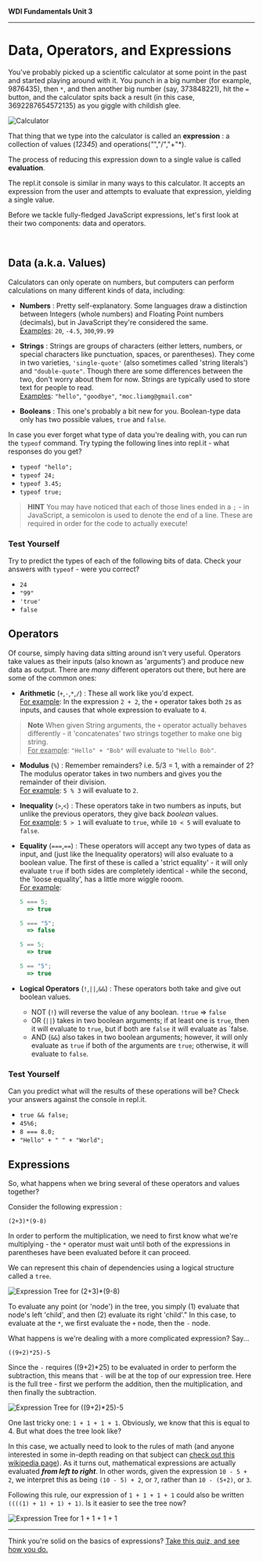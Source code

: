 **WDI Fundamentals Unit 3**

---


# Data, Operators, and Expressions

You've probably picked up a scientific calculator at some point in the past and started playing around with it. You punch in a big number (for example, 9876435), then `*`, and then another big number (say, 373848221), hit the `=` button, and the calculator spits back a result (in this case, 3692287654572135) as you giggle with childish glee.

![Calculator](../assets/chapter3/calculator.png)

That thing that we type into the calculator is called an **expression** : a collection of values (*12345*) and operations(*"*","/","+"*). 

The process of reducing this expression down to a single value is called **evaluation**.

The repl.it console is similar in many ways to this calculator. It accepts an expression from the user and attempts to evaluate that expression, yielding a single value.

Before we tackle fully-fledged JavaScript expressions, let's first look at their two components: data and operators.

<br>

## Data (a.k.a. Values)
Calculators can only operate on numbers, but computers can perform calculations on many different kinds of data, including:

* **Numbers** : Pretty self-explanatory. Some languages draw a distinction between Integers (whole numbers) and Floating Point numbers (decimals), but in JavaScript they're considered the same. <br>
<u>Examples</u>: `20`, `-4.5`, `300`,`99.99`

* **Strings** : Strings are groups of characters (either letters, numbers, or special characters like punctuation, spaces, or parentheses). They come in two varieties, `'single-quote'` (also sometimes called 'string literals') and `"double-quote"`. Though there are some differences between the two, don't worry about them for now. Strings are typically used to store text for people to read. <br> <u>Examples</u>: `"hello"`, `"goodbye"`, `"moc.liamg@gmail.com"`

* **Booleans** : This one's probably a bit new for you. Boolean-type data only has two possible values, `true` and `false`.

In case you ever forget what type of data you're dealing with, you can run the `typeof` command. Try typing the following lines into repl.it - what responses do you get?
* `typeof "hello";`
* `typeof 24;`
* `typeof 3.45;`
* `typeof true;`

> **HINT** You may have noticed that each of those lines ended in a `;` - in JavaScript, a semicolon is used to denote the end of a line. These are required in order for the code to actually execute!

### Test Yourself
Try to predict the types of each of the following bits of data. Check your answers with `typeof` - were you correct?
* `24`
* `"99"`
* `'true'`
* `false`


## Operators
Of course, simply having data sitting around isn't very useful. Operators take values as their inputs (also known as 'arguments') and produce new data as output. There are *many* different operators out there, but here are some of the common ones:

* **Arithmetic** (`+`,`-`,`*`,`/`) : These all work like you'd expect.
<br><u>For example</u>: In the expression `2 + 2`, the `+` operator takes both `2`s as inputs, and causes that whole expression to evaluate to `4`.

>**Note** When given String arguments, the `+` operator actually behaves differently - it 'concatenates' two strings together to make one big string.
<br><u>For example</u>: `"Hello" + "Bob"` will evaluate to `"Hello Bob"`.


* **Modulus** (`%`) : Remember remainders? i.e. 5/3 = 1, with a remainder of 2? The modulus operator takes in two numbers and gives you the remainder of their division. 
<br> <u>For example</u>: `5 % 3` will evaluate to `2`.

* **Inequality** (`>`,`<`) : These operators take in two numbers as inputs, but unlike the previous operators, they give back *boolean* values. 
<br><u>For example</u>: `5 > 1` will evaluate to `true`, while `10 < 5` will evaluate to `false`.

* **Equality** (`===`,`==`) : These operators will accept any two types of data as input, and (just like the Inequality operators) will also evaluate to a boolean value. The first of these is called a 'strict equality' - it will only evaluate `true` if both sides are completely identical - while the second, the 'loose equality', has a little more wiggle rooom. 
<br><u>For example</u>:

    ```javascript
    5 === 5;
      => true

    5 === "5";
      => false

    5 == 5;
      => true

    5 == "5";
      => true
    ```

* **Logical Operators** (`!`,`||`,`&&`) : These operators both take and give out boolean values.
    * NOT (`!`) will reverse the value of any boolean.
        `!true` => `false`
    * OR  (`||`) takes in two boolean arguments; if at least one is `true`, then it will evaluate to `true`, but if both are `false` it will evaluate as `false.
    * AND (`&&`) also takes in two boolean arguments; however, it will only evaluate as `true` if both of the arguments are `true`; otherwise, it will evaluate to `false`.

### Test Yourself
Can you predict what will the results of these operations will be? Check your answers against the console in repl.it.
* `true && false;`
* `45%6;`
* `8 === 8.0;`
* `"Hello" + " " + "World";`

## Expressions
So, what happens when we bring several of these operators and values together?

Consider the following expression :

`(2+3)*(9-8)`

In order to perform the multiplication, we need to first know what we're multiplying - the `*` operator must wait until both of the expressions in parentheses have been evaluated before it can proceed.

We can represent this chain of dependencies using a logical structure called a `tree`.

![Expression Tree for (2+3)*(9-8)](../assets/chapter3/tree1.png)

To evaluate any point (or 'node') in the tree, you simply (1) evaluate that node's left 'child', and then (2) evaluate its right 'child'." In this case, to evaluate at the `*`, we first evaluate the `+` node, then the `-` node.

What happens is we're dealing with a more complicated expression? Say...

`((9+2)*25)-5`

Since the `-` requires ((9+2)*25) to be evaluated in order to perform the subtraction, this means that `-` will be at the top of our expression tree. Here is the full tree - first we perform the addition, then the multiplication, and then finally the subtraction.

![Expression Tree for ((9+2)*25)-5](../assets/chapter3/tree2.png)

One last tricky one: `1 + 1 + 1 + 1`. Obviously, we know that this is equal to 4. But what does the tree look like?

In this case, we actually need to look to the rules of math (and anyone interested in some in-depth reading on that subject can [check out this wikipedia page](http://en.wikipedia.org/wiki/Operator_associativity)). As it turns out, mathematical expressions are actually evaluated ***from left to right***. In other words, given the expression `10 - 5 + 2`, we interpret this as being `(10 - 5) + 2`, or `7`, rather than `10 - (5+2)`, or `3`.

Following this rule, our expression of `1 + 1 + 1 + 1` could also be written `((((1) + 1) + 1) + 1)`. Is it easier to see the tree now?

![Expression Tree for 1 + 1 + 1 + 1](../assets/chapter3/tree3.png)

---
Think you're solid on the basics of expressions? [Take this quiz, and see how you do.](03_quiz.md)
